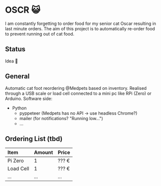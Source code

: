 # OSCR :smiley_cat:
I am constantly forgetting to order food for my senior cat Oscar resulting in last minute orders. The aim of this project is to automatically re-order food to prevent running out of cat food.

## Status 
Idea :thought_balloon:

## General
Automatic cat foot reordering @Medpets based on inventory. Realised through a USB scale or load cell connected to a mini pc like RPi (Zero) or Arduino. Software side:
- Python 
  - pyppeteer (Medpets has no API -> use headless Chrome?)
  - mailer (for notifications? "Running low...")
  - ...

## Ordering List (tbd)

| Item          | Amount        | Price |
| :------------- | :------------- | :----- |
| Pi Zero       | 1             | ??? € |
| Load Cell     | 1             | ??? € |
| ...           | ...           | ... |
